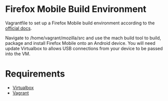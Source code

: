 Firefox Mobile Build Environment
================================
Vagrantfile to set up a Firefox Mobile build environment according to the [official docs](https://wiki.mozilla.org/Mobile/Fennec/Android#Step_by_step_installation).

Navigate to /home/vagrant/mozilla/src and use the mach build tool to build, package and install Firefox Mobile onto an Android device. You will need update Virtualbox to allows USB connections from your device to be passed into the VM.

Requirements
============
- [Virtualbox](https://www.virtualbox.org/)
- [Vagrant](https://www.vagrantup.com/)

